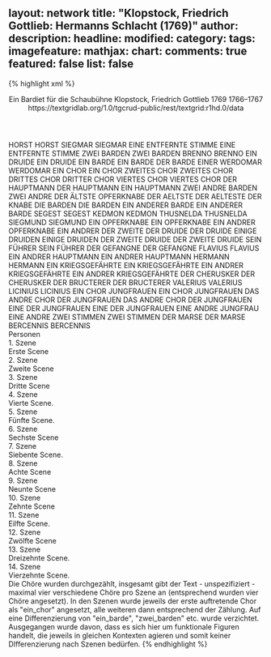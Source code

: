 layout: network
title: "Klopstock, Friedrich Gottlieb: Hermanns Schlacht (1769)"
author:
description:
headline:
modified:
category:
tags:
imagefeature:
mathjax:
chart:
comments: true
featured: false
list: false
---
{% highlight xml %}
<?xml-model href="https://raw.githubusercontent.com/DLiNa/project/master/rules/lina.rnc"?><?xml-model href="https://raw.githubusercontent.com/DLiNa/project/master/rules/lina.sch"?>
<play xmlns="http://lina.digital">
  <header>
    <title>Hermanns Schlacht</title>
    <subtitle>Ein Bardiet für die Schaubühne</subtitle>
    <genretitle/>
    <author>Klopstock, Friedrich Gottlieb</author>
    <date type="print" when="1769">1769</date>
    <date type="premiere"/>
    <date type="written" when="1767">1766–1767</date>
    <source>https://textgridlab.org/1.0/tgcrud-public/rest/textgrid:r1hd.0/data</source>
  </header>
  <personae>
    <character>
      <name>HORST</name>
      <alias xml:id="horst">
        <name>HORST</name>
      </alias>
    </character>
    <character>
      <name>SIEGMAR</name>
      <alias xml:id="siegmar">
        <name>SIEGMAR</name>
      </alias>
    </character>
    <character>
      <name>EINE ENTFERNTE STIMME</name>
      <alias xml:id="eine_entfernte_stimme">
        <name>EINE ENTFERNTE STIMME</name>
      </alias>
    </character>
    <character>
      <name>ZWEI BARDEN</name>
      <alias xml:id="zwei_barden">
        <name>ZWEI BARDEN</name>
      </alias>
    </character>
    <character>
      <name>BRENNO</name>
      <alias xml:id="brenno">
        <name>BRENNO</name>
      </alias>
    </character>
    <character>
      <name>EIN DRUIDE</name>
      <alias xml:id="ein_druide">
        <name>EIN DRUIDE</name>
      </alias>
    </character>
    <character>
      <name>EIN BARDE</name>
      <alias xml:id="ein_barde">
        <name>EIN BARDE</name>
      </alias>
      <alias xml:id="der_barde">
        <name>DER BARDE</name>
      </alias>
      <alias xml:id="einer">
        <name>EINER</name>
      </alias>
    </character>
    <character>
      <name>WERDOMAR</name>
      <alias xml:id="werdomar">
        <name>WERDOMAR</name>
      </alias>
    </character>
    <character>
      <name>EIN CHOR</name>
      <alias xml:id="ein_chor">
        <name>EIN CHOR</name>
      </alias>
    </character>
    <character>
      <name>ZWEITES CHOR</name>
      <alias xml:id="zweites_chor">
        <name>ZWEITES CHOR</name>
      </alias>
    </character>
    <character>
      <name>DRITTES CHOR</name>
      <alias xml:id="drittes_chor">
        <name>DRITTER CHOR</name>
      </alias>
    </character>
    <character>
      <name>VIERTES CHOR</name>
      <alias xml:id="viertes_chor">
        <name>VIERTES CHOR</name>
      </alias>
    </character>
    <character>
      <name>DER HAUPTMANN</name>
      <alias xml:id="der_hauptmann">
        <name>DER HAUPTMANN</name>
      </alias>
      <alias xml:id="ein_hauptmann">
        <name>EIN HAUPTMANN</name>
      </alias>
    </character>
    <character>
      <name>ZWEI ANDRE BARDEN</name>
      <alias xml:id="zwei_andre">
        <name>ZWEI ANDRE</name>
      </alias>
    </character>
    <character>
      <name>DER ÄLTSTE OPFERKNABE</name>
      <alias xml:id="der_aeltste">
        <name>DER AELTSTE</name>
      </alias>
      <alias xml:id="der_aelteste">
        <name>DER AELTESTE</name>
      </alias>
      <alias xml:id="der_knabe">
        <name>DER KNABE</name>
      </alias>
    </character>
    <character>
      <name>DIE BARDEN</name>
      <alias xml:id="die_barden">
        <name>DIE BARDEN</name>
      </alias>
    </character>
    <character>
      <name>EIN ANDERER BARDE</name>
      <alias xml:id="ein_anderer_barde">
        <name>EIN ANDERER BARDE</name>
      </alias>
    </character>
    <character>
      <name>SEGEST</name>
      <alias xml:id="segest">
        <name>SEGEST</name>
      </alias>
    </character>
    <character>
      <name>KEDMON</name>
      <alias xml:id="kedmon">
        <name>KEDMON</name>
      </alias>
    </character>
    <character>
      <name>THUSNELDA</name>
      <alias xml:id="thusnelda">
        <name>THUSNELDA</name>
      </alias>
    </character>
    <character>
      <name>SIEGMUND</name>
      <alias xml:id="siegmund">
        <name>SIEGMUND</name>
      </alias>
    </character>
    <character>
      <name>EIN OPFERKNABE</name>
      <alias xml:id="ein_opferknabe">
        <name>EIN OPFERKNABE</name>
      </alias>
    </character>
    <character>
      <name>EIN ANDRER OPFERKNABE</name>
      <alias xml:id="ein_andrer_opferknabe">
        <name>EIN ANDRER</name>
      </alias>
      <alias xml:id="der_zweite">
        <name>DER ZWEITE</name>
      </alias>
    </character>
    <character>
      <name>DER DRUIDE</name>
      <alias xml:id="der_druide">
        <name>DER DRUIDE</name>
      </alias>
    </character>
    <character>
      <name>EINIGE DRUIDEN</name>
      <alias xml:id="einige_druiden">
        <name>EINIGE DRUIDEN</name>
      </alias>
    </character>
    <character>
      <name>DER ZWEITE DRUIDE</name>
      <alias xml:id="der_zweite_druide">
        <name>DER ZWEITE DRUIDE</name>
      </alias>
    </character>
    <character>
      <name>SEIN FÜHRER</name>
      <alias xml:id="sein_führer">
        <name>SEIN FÜHRER</name>
      </alias>
    </character>
    <character>
      <name>DER GEFANGNE</name>
      <alias xml:id="der_gefangne">
        <name>DER GEFANGNE</name>
      </alias>
    </character>
    <character>
      <name>FLAVIUS</name>
      <alias xml:id="flavius">
        <name>FLAVIUS</name>
      </alias>
    </character>
    <character>
      <name>EIN ANDRER HAUPTMANN</name>
      <alias xml:id="ein_andrer_hauptmann">
        <name>EIN ANDRER HAUPTMANN</name>
      </alias>
    </character>
    <character>
      <name>HERMANN</name>
      <alias xml:id="hermann">
        <name>HERMANN</name>
      </alias>
    </character>
    <character>
      <name>EIN KRIEGSGEFÄHRTE</name>
      <alias xml:id="ein_kriegsgefährte">
        <name>EIN KRIEGSGEFÄHRTE</name>
      </alias>
    </character>
    <character>
      <name>EIN ANDRER KRIEGSGEFÄHRTE</name>
      <alias xml:id="ein_andrer">
        <name>EIN ANDRER KRIEGSGEFÄHRTE</name>
      </alias>
    </character>
    <character>
      <name>DER CHERUSKER</name>
      <alias xml:id="der_cherusker">
        <name>DER CHERUSKER</name>
      </alias>
    </character>
    <character>
      <name>DER BRUCTERER</name>
      <alias xml:id="der_bructerer">
        <name>DER BRUCTERER</name>
      </alias>
    </character>
    <character>
      <name>VALERIUS</name>
      <alias xml:id="valerius">
        <name>VALERIUS</name>
      </alias>
    </character>
    <character>
      <name>LICINIUS</name>
      <alias xml:id="licinius">
        <name>LICINIUS</name>
      </alias>
    </character>
    <character>
      <name>EIN CHOR JUNGFRAUEN</name>
      <alias xml:id="ein_chor_jungfrauen">
        <name>EIN CHOR JUNGFRAUEN</name>
      </alias>
    </character>
    <character>
      <name>DAS ANDRE CHOR DER JUNGFRAUEN</name>
      <alias xml:id="das_andre_chor_der_jungfrauen">
        <name>DAS ANDRE CHOR DER JUNGFRAUEN</name>
      </alias>
    </character>
    <character>
      <name>EINE DER JUNGFRAUEN</name>
      <alias xml:id="eine_der_jungfrauen">
        <name>EINE DER JUNGFRAUEN</name>
      </alias>
    </character>
    <character>
      <name>EINE ANDRE JUNGFRAU</name>
      <alias xml:id="eine_andre">
        <name>EINE ANDRE</name>
      </alias>
    </character>
    <character>
      <name>ZWEI STIMMEN</name>
      <alias xml:id="zwei_stimmen">
        <name>ZWEI STIMMEN</name>
      </alias>
    </character>
    <character>
      <name>DER MARSE</name>
      <alias xml:id="der_marse">
        <name>DER MARSE</name>
      </alias>
    </character>
    <character>
      <name>BERCENNIS</name>
      <alias xml:id="bercennis">
        <name>BERCENNIS</name>
      </alias>
    </character>
  </personae>
  <text>
    <div>
      <head>Personen</head>
    </div>
    <div>
      <head>1. Szene</head>
      <div>
        <head>Erste Scene</head>
        <sp who="#horst">
          <amount n="24" unit="speech_acts"/>
          <amount n="493" unit="words"/>
          <amount n="13" unit="lines"/>
          <amount n="2727" unit="chars"/>
        </sp>
        <sp who="#siegmar">
          <amount n="24" unit="speech_acts"/>
          <amount n="864" unit="words"/>
          <amount n="12" unit="lines"/>
          <amount n="4637" unit="chars"/>
        </sp>
        <sp who="#eine_entfernte_stimme">
          <amount n="1" unit="speech_acts"/>
          <amount n="9" unit="words"/>
          <amount n="1" unit="lines"/>
          <amount n="60" unit="chars"/>
        </sp>
      </div>
    </div>
    <div>
      <head>2. Szene</head>
      <div>
        <head>Zweite Scene</head>
        <sp who="#siegmar">
          <amount n="36" unit="speech_acts"/>
          <amount n="785" unit="words"/>
          <amount n="21" unit="lines"/>
          <amount n="4332" unit="chars"/>
        </sp>
        <sp who="#der_aeltste">
          <amount n="2" unit="speech_acts"/>
          <amount n="30" unit="words"/>
          <amount n="1" unit="lines"/>
          <amount n="194" unit="chars"/>
        </sp>
        <sp who="#zwei_barden">
          <amount n="3" unit="speech_acts"/>
          <amount n="115" unit="words"/>
          <amount n="17" unit="lines"/>
          <amount n="625" unit="chars"/>
        </sp>
        <sp who="#brenno">
          <amount n="29" unit="speech_acts"/>
          <amount n="689" unit="words"/>
          <amount n="51" unit="lines"/>
          <amount n="3849" unit="chars"/>
        </sp>
        <sp who="#ein_druide">
          <amount n="2" unit="speech_acts"/>
          <amount n="14" unit="words"/>
          <amount n="2" unit="lines"/>
          <amount n="71" unit="chars"/>
        </sp>
        <sp who="#ein_barde">
          <amount n="1" unit="speech_acts"/>
          <amount n="17" unit="words"/>
          <amount n="1" unit="lines"/>
          <amount n="82" unit="chars"/>
        </sp>
        <sp who="#der_barde">
          <amount n="1" unit="speech_acts"/>
          <amount n="28" unit="words"/>
          <amount n="160" unit="chars"/>
        </sp>
        <sp who="#werdomar">
          <amount n="2" unit="speech_acts"/>
          <amount n="66" unit="words"/>
          <amount n="356" unit="chars"/>
        </sp>
        <sp who="#ein_chor #zweites_chor">
          <amount n="3" unit="speech_acts"/>
          <amount n="136" unit="words"/>
          <amount n="20" unit="lines"/>
          <amount n="763" unit="chars"/>
        </sp>
        <sp who="#ein_chor #zweites_chor #drittes_chor">
          <amount n="2" unit="speech_acts"/>
          <amount n="82" unit="words"/>
          <amount n="16" unit="lines"/>
          <amount n="460" unit="chars"/>
        </sp>
        <sp who="#zwei_barden #zwei_andre #ein_barde #ein_chor #zweites_chor #drittes_chor">
          <amount n="3" unit="speech_acts"/>
          <amount n="153" unit="words"/>
          <amount n="20" unit="lines"/>
          <amount n="820" unit="chars"/>
        </sp>
        <sp who="#der_hauptmann">
          <amount n="4" unit="speech_acts"/>
          <amount n="165" unit="words"/>
          <amount n="2" unit="lines"/>
          <amount n="889" unit="chars"/>
        </sp>
        <sp who="#zwei_andre">
          <amount n="1" unit="speech_acts"/>
          <amount n="19" unit="words"/>
          <amount n="4" unit="lines"/>
          <amount n="111" unit="chars"/>
        </sp>
        <sp who="#ein_chor">
          <amount n="1" unit="speech_acts"/>
          <amount n="33" unit="words"/>
          <amount n="4" unit="lines"/>
          <amount n="180" unit="chars"/>
        </sp>
        <sp who="#ein_hauptmann">
          <amount n="1" unit="speech_acts"/>
          <amount n="124" unit="words"/>
          <amount n="682" unit="chars"/>
        </sp>
      </div>
    </div>
    <div>
      <head>3. Szene</head>
      <div>
        <head>Dritte Scene</head>
        <sp who="#horst">
          <amount n="7" unit="speech_acts"/>
          <amount n="80" unit="words"/>
          <amount n="5" unit="lines"/>
          <amount n="439" unit="chars"/>
        </sp>
        <sp who="#der_hauptmann">
          <amount n="1" unit="speech_acts"/>
          <amount n="7" unit="words"/>
          <amount n="1" unit="lines"/>
          <amount n="38" unit="chars"/>
        </sp>
        <sp who="#siegmar">
          <amount n="15" unit="speech_acts"/>
          <amount n="268" unit="words"/>
          <amount n="8" unit="lines"/>
          <amount n="1500" unit="chars"/>
        </sp>
        <sp who="#brenno">
          <amount n="11" unit="speech_acts"/>
          <amount n="346" unit="words"/>
          <amount n="8" unit="lines"/>
          <amount n="1925" unit="chars"/>
        </sp>
        <sp who="#der_aeltste">
          <amount n="1" unit="speech_acts"/>
          <amount n="9" unit="words"/>
          <amount n="1" unit="lines"/>
          <amount n="48" unit="chars"/>
        </sp>
        <sp who="#ein_barde">
          <amount n="3" unit="speech_acts"/>
          <amount n="61" unit="words"/>
          <amount n="5" unit="lines"/>
          <amount n="312" unit="chars"/>
        </sp>
        <sp who="#die_barden">
          <amount n="1" unit="speech_acts"/>
        </sp>
        <sp who="#ein_chor #zweites_chor">
          <amount n="2" unit="speech_acts"/>
          <amount n="217" unit="words"/>
          <amount n="32" unit="lines"/>
          <amount n="1176" unit="chars"/>
        </sp>
        <sp who="#ein_chor">
          <amount n="4" unit="speech_acts"/>
          <amount n="132" unit="words"/>
          <amount n="16" unit="lines"/>
          <amount n="719" unit="chars"/>
        </sp>
        <sp who="#zweites_chor">
          <amount n="1" unit="speech_acts"/>
          <amount n="28" unit="words"/>
          <amount n="4" unit="lines"/>
          <amount n="145" unit="chars"/>
        </sp>
        <sp who="#ein_chor #zweites_chor">
          <amount n="1" unit="speech_acts"/>
          <amount n="30" unit="words"/>
          <amount n="4" unit="lines"/>
          <amount n="158" unit="chars"/>
        </sp>
        <sp who="#zwei_barden">
          <amount n="2" unit="speech_acts"/>
          <amount n="38" unit="words"/>
          <amount n="5" unit="lines"/>
          <amount n="209" unit="chars"/>
        </sp>
        <sp who="#einer">
          <amount n="1" unit="speech_acts"/>
          <amount n="25" unit="words"/>
          <amount n="4" unit="lines"/>
          <amount n="148" unit="chars"/>
        </sp>
        <sp who="#ein_barde #die_barden #ein_chor #zweites_chor #drittes_chor #zwei_barden #einer #ein_anderer_barde">
          <amount n="4" unit="speech_acts"/>
          <amount n="126" unit="words"/>
          <amount n="20" unit="lines"/>
          <amount n="731" unit="chars"/>
        </sp>
        <sp who="#ein_chor #zweites_chor">
          <amount n="2" unit="speech_acts"/>
          <amount n="171" unit="words"/>
          <amount n="28" unit="lines"/>
          <amount n="998" unit="chars"/>
        </sp>
        <sp who="#ein_chor #zweites_chor #drittes_chor">
          <amount n="3" unit="speech_acts"/>
          <amount n="331" unit="words"/>
          <amount n="48" unit="lines"/>
          <amount n="1861" unit="chars"/>
        </sp>
        <sp who="#ein_anderer_barde">
          <amount n="1" unit="speech_acts"/>
          <amount n="7" unit="words"/>
          <amount n="1" unit="lines"/>
          <amount n="34" unit="chars"/>
        </sp>
      </div>
    </div>
    <div>
      <head>4. Szene</head>
      <div>
        <head>Vierte Scene.</head>
        <sp who="#segest">
          <amount n="17" unit="speech_acts"/>
          <amount n="285" unit="words"/>
          <amount n="11" unit="lines"/>
          <amount n="1528" unit="chars"/>
        </sp>
        <sp who="#brenno">
          <amount n="19" unit="speech_acts"/>
          <amount n="517" unit="words"/>
          <amount n="9" unit="lines"/>
          <amount n="2836" unit="chars"/>
        </sp>
        <sp who="#kedmon">
          <amount n="1" unit="speech_acts"/>
          <amount n="12" unit="words"/>
          <amount n="1" unit="lines"/>
          <amount n="68" unit="chars"/>
        </sp>
        <sp who="#ein_barde">
          <amount n="1" unit="speech_acts"/>
          <amount n="4" unit="words"/>
          <amount n="1" unit="lines"/>
          <amount n="20" unit="chars"/>
        </sp>
        <sp who="#zwei_barden">
          <amount n="1" unit="speech_acts"/>
          <amount n="41" unit="words"/>
          <amount n="8" unit="lines"/>
          <amount n="233" unit="chars"/>
        </sp>
        <sp who="#ein_chor">
          <amount n="1" unit="speech_acts"/>
          <amount n="77" unit="words"/>
          <amount n="12" unit="lines"/>
          <amount n="400" unit="chars"/>
        </sp>
        <sp who="#ein_chor #zweites_chor">
          <amount n="1" unit="speech_acts"/>
          <amount n="22" unit="words"/>
          <amount n="4" unit="lines"/>
          <amount n="112" unit="chars"/>
        </sp>
        <sp who="#drittes_chor #viertes_chor">
          <amount n="1" unit="speech_acts"/>
          <amount n="17" unit="words"/>
          <amount n="4" unit="lines"/>
          <amount n="101" unit="chars"/>
        </sp>
        <sp who="#ein_barde #zwei_barden #ein_chor #zweites_chor #drittes_chor #viertes_chor">
          <amount n="1" unit="speech_acts"/>
          <amount n="77" unit="words"/>
          <amount n="12" unit="lines"/>
          <amount n="435" unit="chars"/>
        </sp>
      </div>
    </div>
    <div>
      <head>5. Szene</head>
      <div>
        <head>Fünfte Scene.</head>
        <sp who="#thusnelda">
          <amount n="7" unit="speech_acts"/>
          <amount n="119" unit="words"/>
          <amount n="4" unit="lines"/>
          <amount n="682" unit="chars"/>
        </sp>
        <sp who="#brenno">
          <amount n="6" unit="speech_acts"/>
          <amount n="157" unit="words"/>
          <amount n="1" unit="lines"/>
          <amount n="906" unit="chars"/>
        </sp>
        <sp who="#ein_barde">
          <amount n="1" unit="speech_acts"/>
          <amount n="10" unit="words"/>
          <amount n="1" unit="lines"/>
          <amount n="70" unit="chars"/>
        </sp>
        <sp who="#werdomar">
          <amount n="2" unit="speech_acts"/>
          <amount n="36" unit="words"/>
          <amount n="1" unit="lines"/>
          <amount n="196" unit="chars"/>
        </sp>
      </div>
    </div>
    <div>
      <head>6. Szene</head>
      <div>
        <head>Sechste Scene</head>
        <sp who="#siegmund">
          <amount n="12" unit="speech_acts"/>
          <amount n="316" unit="words"/>
          <amount n="4" unit="lines"/>
          <amount n="1733" unit="chars"/>
        </sp>
        <sp who="#thusnelda">
          <amount n="3" unit="speech_acts"/>
          <amount n="33" unit="words"/>
          <amount n="3" unit="lines"/>
          <amount n="182" unit="chars"/>
        </sp>
        <sp who="#brenno">
          <amount n="25" unit="speech_acts"/>
          <amount n="660" unit="words"/>
          <amount n="15" unit="lines"/>
          <amount n="3708" unit="chars"/>
        </sp>
        <sp who="#kedmon">
          <amount n="6" unit="speech_acts"/>
          <amount n="266" unit="words"/>
          <amount n="3" unit="lines"/>
          <amount n="1575" unit="chars"/>
        </sp>
        <sp who="#werdomar">
          <amount n="7" unit="speech_acts"/>
          <amount n="192" unit="words"/>
          <amount n="3" unit="lines"/>
          <amount n="1038" unit="chars"/>
        </sp>
        <sp who="#ein_chor">
          <amount n="2" unit="speech_acts"/>
          <amount n="49" unit="words"/>
          <amount n="8" unit="lines"/>
          <amount n="270" unit="chars"/>
        </sp>
        <sp who="#zweites_chor">
          <amount n="1" unit="speech_acts"/>
          <amount n="28" unit="words"/>
          <amount n="4" unit="lines"/>
          <amount n="143" unit="chars"/>
        </sp>
        <sp who="#ein_chor #zweites_chor">
          <amount n="2" unit="speech_acts"/>
          <amount n="66" unit="words"/>
          <amount n="12" unit="lines"/>
          <amount n="374" unit="chars"/>
        </sp>
        <sp who="#zwei_barden">
          <amount n="1" unit="speech_acts"/>
          <amount n="20" unit="words"/>
          <amount n="4" unit="lines"/>
          <amount n="120" unit="chars"/>
        </sp>
        <sp who="#ein_chor #zweites_chor #drittes_chor">
          <amount n="2" unit="speech_acts"/>
          <amount n="75" unit="words"/>
          <amount n="12" unit="lines"/>
          <amount n="404" unit="chars"/>
        </sp>
        <sp who="#ein_chor #zweites_chor #drittes_chor #zwei_barden">
          <amount n="3" unit="speech_acts"/>
          <amount n="202" unit="words"/>
          <amount n="32" unit="lines"/>
          <amount n="1279" unit="chars"/>
        </sp>
        <sp who="#zweites_chor">
          <amount n="1" unit="speech_acts"/>
          <amount n="25" unit="words"/>
          <amount n="4" unit="lines"/>
          <amount n="128" unit="chars"/>
        </sp>
        <sp who="#drittes_chor">
          <amount n="1" unit="speech_acts"/>
          <amount n="24" unit="words"/>
          <amount n="4" unit="lines"/>
          <amount n="129" unit="chars"/>
        </sp>
        <sp who="#ein_opferknabe">
          <amount n="1" unit="speech_acts"/>
          <amount n="13" unit="words"/>
          <amount n="1" unit="lines"/>
          <amount n="63" unit="chars"/>
        </sp>
        <sp who="#ein_andrer_opferknabe">
          <amount n="1" unit="speech_acts"/>
          <amount n="5" unit="words"/>
          <amount n="1" unit="lines"/>
          <amount n="24" unit="chars"/>
        </sp>
        <sp who="#der_aeltste">
          <amount n="2" unit="speech_acts"/>
          <amount n="118" unit="words"/>
          <amount n="1" unit="lines"/>
          <amount n="654" unit="chars"/>
        </sp>
        <sp who="#der_zweite">
          <amount n="1" unit="speech_acts"/>
          <amount n="15" unit="words"/>
          <amount n="1" unit="lines"/>
          <amount n="81" unit="chars"/>
        </sp>
        <sp who="#der_knabe">
          <amount n="8" unit="speech_acts"/>
          <amount n="175" unit="words"/>
          <amount n="4" unit="lines"/>
          <amount n="985" unit="chars"/>
        </sp>
      </div>
    </div>
    <div>
      <head>7. Szene</head>
      <div>
        <head>Siebente Scene.</head>
        <sp who="#horst">
          <amount n="7" unit="speech_acts"/>
          <amount n="119" unit="words"/>
          <amount n="4" unit="lines"/>
          <amount n="642" unit="chars"/>
        </sp>
        <sp who="#brenno">
          <amount n="6" unit="speech_acts"/>
          <amount n="177" unit="words"/>
          <amount n="4" unit="lines"/>
          <amount n="968" unit="chars"/>
        </sp>
        <sp who="#siegmar">
          <amount n="18" unit="speech_acts"/>
          <amount n="720" unit="words"/>
          <amount n="5" unit="lines"/>
          <amount n="3966" unit="chars"/>
        </sp>
        <sp who="#ein_hauptmann">
          <amount n="1" unit="speech_acts"/>
          <amount n="50" unit="words"/>
          <amount n="280" unit="chars"/>
        </sp>
        <sp who="#der_hauptmann">
          <amount n="4" unit="speech_acts"/>
          <amount n="43" unit="words"/>
          <amount n="3" unit="lines"/>
          <amount n="224" unit="chars"/>
        </sp>
        <sp who="#werdomar">
          <amount n="4" unit="speech_acts"/>
          <amount n="42" unit="words"/>
          <amount n="4" unit="lines"/>
          <amount n="259" unit="chars"/>
        </sp>
        <sp who="#ein_chor">
          <amount n="3" unit="speech_acts"/>
          <amount n="79" unit="words"/>
          <amount n="12" unit="lines"/>
          <amount n="425" unit="chars"/>
        </sp>
        <sp who="#ein_chor #zweites_chor #drittes_chor">
          <amount n="10" unit="speech_acts"/>
          <amount n="166" unit="words"/>
          <amount n="29" unit="lines"/>
          <amount n="963" unit="chars"/>
        </sp>
        <sp who="#ein_chor #zweites_chor">
          <amount n="2" unit="speech_acts"/>
          <amount n="53" unit="words"/>
          <amount n="8" unit="lines"/>
          <amount n="296" unit="chars"/>
        </sp>
        <sp who="#ein_chor #zweites_chor #drittes_chor">
          <amount n="3" unit="speech_acts"/>
          <amount n="111" unit="words"/>
          <amount n="16" unit="lines"/>
          <amount n="577" unit="chars"/>
        </sp>
      </div>
    </div>
    <div>
      <head>8. Szene</head>
      <div>
        <head>Achte Scene</head>
        <sp who="#die_barden">
          <amount n="1" unit="speech_acts"/>
          <amount n="22" unit="words"/>
          <amount n="4" unit="lines"/>
          <amount n="130" unit="chars"/>
        </sp>
        <sp who="#ein_opferknabe #ein_andrer_opferknabe">
          <amount n="1" unit="speech_acts"/>
          <amount n="12" unit="words"/>
          <amount n="1" unit="lines"/>
          <amount n="79" unit="chars"/>
        </sp>
        <sp who="#ein_opferknabe">
          <amount n="1" unit="speech_acts"/>
          <amount n="11" unit="words"/>
          <amount n="1" unit="lines"/>
          <amount n="60" unit="chars"/>
        </sp>
        <sp who="#werdomar">
          <amount n="3" unit="speech_acts"/>
          <amount n="41" unit="words"/>
          <amount n="2" unit="lines"/>
          <amount n="206" unit="chars"/>
        </sp>
        <sp who="#der_knabe">
          <amount n="5" unit="speech_acts"/>
          <amount n="204" unit="words"/>
          <amount n="1" unit="lines"/>
          <amount n="1152" unit="chars"/>
        </sp>
        <sp who="#siegmar">
          <amount n="9" unit="speech_acts"/>
          <amount n="367" unit="words"/>
          <amount n="2" unit="lines"/>
          <amount n="2041" unit="chars"/>
        </sp>
        <sp who="#brenno">
          <amount n="8" unit="speech_acts"/>
          <amount n="196" unit="words"/>
          <amount n="4" unit="lines"/>
          <amount n="1089" unit="chars"/>
        </sp>
        <sp who="#ein_barde">
          <amount n="2" unit="speech_acts"/>
          <amount n="26" unit="words"/>
          <amount n="2" unit="lines"/>
          <amount n="151" unit="chars"/>
        </sp>
        <sp who="#ein_druide">
          <amount n="1" unit="speech_acts"/>
          <amount n="33" unit="words"/>
          <amount n="162" unit="chars"/>
        </sp>
        <sp who="#der_druide">
          <amount n="3" unit="speech_acts"/>
          <amount n="32" unit="words"/>
          <amount n="3" unit="lines"/>
          <amount n="189" unit="chars"/>
        </sp>
        <sp who="#einige_druiden #die_barden">
          <amount n="1" unit="speech_acts"/>
          <amount n="4" unit="words"/>
          <amount n="1" unit="lines"/>
          <amount n="23" unit="chars"/>
        </sp>
        <sp who="#der_zweite_druide">
          <amount n="1" unit="speech_acts"/>
          <amount n="6" unit="words"/>
          <amount n="1" unit="lines"/>
          <amount n="29" unit="chars"/>
        </sp>
        <sp who="#kedmon">
          <amount n="1" unit="speech_acts"/>
          <amount n="13" unit="words"/>
          <amount n="1" unit="lines"/>
          <amount n="70" unit="chars"/>
        </sp>
        <sp who="#ein_hauptmann">
          <amount n="1" unit="speech_acts"/>
          <amount n="81" unit="words"/>
          <amount n="490" unit="chars"/>
        </sp>
        <sp who="#horst">
          <amount n="2" unit="speech_acts"/>
          <amount n="87" unit="words"/>
          <amount n="1" unit="lines"/>
          <amount n="497" unit="chars"/>
        </sp>
      </div>
    </div>
    <div>
      <head>9. Szene</head>
      <div>
        <head>Neunte Scene</head>
        <sp who="#ein_barde">
          <amount n="1" unit="speech_acts"/>
          <amount n="19" unit="words"/>
          <amount n="107" unit="chars"/>
        </sp>
        <sp who="#brenno">
          <amount n="16" unit="speech_acts"/>
          <amount n="252" unit="words"/>
          <amount n="10" unit="lines"/>
          <amount n="1363" unit="chars"/>
        </sp>
        <sp who="#der_barde">
          <amount n="1" unit="speech_acts"/>
          <amount n="30" unit="words"/>
          <amount n="168" unit="chars"/>
        </sp>
        <sp who="#sein_führer">
          <amount n="1" unit="speech_acts"/>
          <amount n="22" unit="words"/>
          <amount n="122" unit="chars"/>
        </sp>
        <sp who="#der_gefangne">
          <amount n="6" unit="speech_acts"/>
          <amount n="52" unit="words"/>
          <amount n="5" unit="lines"/>
          <amount n="283" unit="chars"/>
        </sp>
        <sp who="#flavius">
          <amount n="7" unit="speech_acts"/>
          <amount n="111" unit="words"/>
          <amount n="5" unit="lines"/>
          <amount n="619" unit="chars"/>
        </sp>
        <sp who="#werdomar">
          <amount n="4" unit="speech_acts"/>
          <amount n="87" unit="words"/>
          <amount n="2" unit="lines"/>
          <amount n="515" unit="chars"/>
        </sp>
      </div>
    </div>
    <div>
      <head>10. Szene</head>
      <div>
        <head>Zehnte Scene</head>
        <sp who="#thusnelda">
          <amount n="8" unit="speech_acts"/>
          <amount n="343" unit="words"/>
          <amount n="4" unit="lines"/>
          <amount n="1948" unit="chars"/>
        </sp>
        <sp who="#brenno">
          <amount n="7" unit="speech_acts"/>
          <amount n="67" unit="words"/>
          <amount n="6" unit="lines"/>
          <amount n="371" unit="chars"/>
        </sp>
        <sp who="#ein_hauptmann">
          <amount n="1" unit="speech_acts"/>
          <amount n="52" unit="words"/>
          <amount n="314" unit="chars"/>
        </sp>
        <sp who="#ein_andrer_hauptmann">
          <amount n="1" unit="speech_acts"/>
          <amount n="29" unit="words"/>
          <amount n="174" unit="chars"/>
        </sp>
        <sp who="#der_hauptmann">
          <amount n="1" unit="speech_acts"/>
          <amount n="19" unit="words"/>
          <amount n="4" unit="lines"/>
          <amount n="115" unit="chars"/>
        </sp>
      </div>
    </div>
    <div>
      <head>11. Szene</head>
      <div>
        <head>Eilfte Scene.</head>
        <sp who="#hermann">
          <amount n="65" unit="speech_acts"/>
          <amount n="2824" unit="words"/>
          <amount n="44" unit="lines"/>
          <amount n="15807" unit="chars"/>
        </sp>
        <sp who="#thusnelda">
          <amount n="30" unit="speech_acts"/>
          <amount n="1125" unit="words"/>
          <amount n="81" unit="lines"/>
          <amount n="6279" unit="chars"/>
        </sp>
        <sp who="#ein_kriegsgefährte">
          <amount n="1" unit="speech_acts"/>
          <amount n="3" unit="words"/>
          <amount n="1" unit="lines"/>
          <amount n="12" unit="chars"/>
        </sp>
        <sp who="#ein_andrer">
          <amount n="1" unit="speech_acts"/>
          <amount n="3" unit="words"/>
          <amount n="1" unit="lines"/>
          <amount n="12" unit="chars"/>
        </sp>
        <sp who="#horst">
          <amount n="2" unit="speech_acts"/>
          <amount n="10" unit="words"/>
          <amount n="2" unit="lines"/>
          <amount n="52" unit="chars"/>
        </sp>
        <sp who="#ein_chor #zweites_chor #drittes_chor #viertes_chor #ein_barde">
          <amount n="2" unit="speech_acts"/>
          <amount n="110" unit="words"/>
          <amount n="21" unit="lines"/>
          <amount n="678" unit="chars"/>
        </sp>
        <sp who="#drittes_chor #viertes_chor">
          <amount n="1" unit="speech_acts"/>
          <amount n="39" unit="words"/>
          <amount n="8" unit="lines"/>
          <amount n="238" unit="chars"/>
        </sp>
        <sp who="#brenno">
          <amount n="24" unit="speech_acts"/>
          <amount n="613" unit="words"/>
          <amount n="12" unit="lines"/>
          <amount n="3406" unit="chars"/>
        </sp>
        <sp who="#der_cherusker">
          <amount n="2" unit="speech_acts"/>
          <amount n="119" unit="words"/>
          <amount n="1" unit="lines"/>
          <amount n="640" unit="chars"/>
        </sp>
        <sp who="#der_bructerer">
          <amount n="1" unit="speech_acts"/>
          <amount n="79" unit="words"/>
          <amount n="440" unit="chars"/>
        </sp>
        <sp who="#valerius">
          <amount n="16" unit="speech_acts"/>
          <amount n="262" unit="words"/>
          <amount n="12" unit="lines"/>
          <amount n="1429" unit="chars"/>
        </sp>
        <sp who="#licinius">
          <amount n="4" unit="speech_acts"/>
          <amount n="23" unit="words"/>
          <amount n="4" unit="lines"/>
          <amount n="141" unit="chars"/>
        </sp>
        <sp who="#flavius">
          <amount n="4" unit="speech_acts"/>
          <amount n="68" unit="words"/>
          <amount n="2" unit="lines"/>
          <amount n="330" unit="chars"/>
        </sp>
        <sp who="#kedmon">
          <amount n="4" unit="speech_acts"/>
          <amount n="8" unit="words"/>
          <amount n="4" unit="lines"/>
          <amount n="40" unit="chars"/>
        </sp>
        <sp who="#ein_chor_jungfrauen">
          <amount n="2" unit="speech_acts"/>
          <amount n="71" unit="words"/>
          <amount n="12" unit="lines"/>
          <amount n="399" unit="chars"/>
        </sp>
        <sp who="#das_andre_chor_der_jungfrauen">
          <amount n="1" unit="speech_acts"/>
          <amount n="26" unit="words"/>
          <amount n="4" unit="lines"/>
          <amount n="150" unit="chars"/>
        </sp>
        <sp who="#ein_chor_jungfrauen #das_andre_chor_der_jungfrauen">
          <amount n="2" unit="speech_acts"/>
          <amount n="78" unit="words"/>
          <amount n="12" unit="lines"/>
          <amount n="457" unit="chars"/>
        </sp>
        <sp who="#eine_der_jungfrauen">
          <amount n="1" unit="speech_acts"/>
          <amount n="15" unit="words"/>
          <amount n="2" unit="lines"/>
          <amount n="80" unit="chars"/>
        </sp>
        <sp who="#eine_andre">
          <amount n="1" unit="speech_acts"/>
          <amount n="16" unit="words"/>
          <amount n="2" unit="lines"/>
          <amount n="85" unit="chars"/>
        </sp>
        <sp who="#ein_barde">
          <amount n="1" unit="speech_acts"/>
          <amount n="3" unit="words"/>
          <amount n="1" unit="lines"/>
          <amount n="20" unit="chars"/>
        </sp>
        <sp who="#ein_hauptmann">
          <amount n="1" unit="speech_acts"/>
          <amount n="3" unit="words"/>
          <amount n="1" unit="lines"/>
          <amount n="17" unit="chars"/>
        </sp>
        <sp who="#der_hauptmann">
          <amount n="3" unit="speech_acts"/>
          <amount n="57" unit="words"/>
          <amount n="2" unit="lines"/>
          <amount n="296" unit="chars"/>
        </sp>
        <sp who="#siegmund">
          <amount n="1" unit="speech_acts"/>
          <amount n="19" unit="words"/>
          <amount n="1" unit="lines"/>
          <amount n="97" unit="chars"/>
        </sp>
      </div>
    </div>
    <div>
      <head>12. Szene</head>
      <div>
        <head>Zwölfte Scene</head>
        <sp who="#der_knabe">
          <amount n="12" unit="speech_acts"/>
          <amount n="351" unit="words"/>
          <amount n="4" unit="lines"/>
          <amount n="1905" unit="chars"/>
        </sp>
        <sp who="#hermann">
          <amount n="15" unit="speech_acts"/>
          <amount n="319" unit="words"/>
          <amount n="13" unit="lines"/>
          <amount n="1722" unit="chars"/>
        </sp>
        <sp who="#brenno">
          <amount n="4" unit="speech_acts"/>
          <amount n="61" unit="words"/>
          <amount n="3" unit="lines"/>
          <amount n="329" unit="chars"/>
        </sp>
        <sp who="#siegmund">
          <amount n="1" unit="speech_acts"/>
          <amount n="20" unit="words"/>
          <amount n="1" unit="lines"/>
          <amount n="97" unit="chars"/>
        </sp>
        <sp who="#thusnelda">
          <amount n="3" unit="speech_acts"/>
          <amount n="94" unit="words"/>
          <amount n="2" unit="lines"/>
          <amount n="548" unit="chars"/>
        </sp>
        <sp who="#werdomar">
          <amount n="4" unit="speech_acts"/>
          <amount n="44" unit="words"/>
          <amount n="4" unit="lines"/>
          <amount n="223" unit="chars"/>
        </sp>
        <sp who="#ein_opferknabe #ein_andrer_opferknabe">
          <amount n="1" unit="speech_acts"/>
          <amount n="4" unit="words"/>
          <amount n="1" unit="lines"/>
          <amount n="30" unit="chars"/>
        </sp>
        <sp who="#ein_opferknabe #ein_andrer_opferknabe">
          <amount n="1" unit="speech_acts"/>
          <amount n="1" unit="words"/>
          <amount n="1" unit="lines"/>
          <amount n="3" unit="chars"/>
        </sp>
        <sp who="#ein_opferknabe">
          <amount n="2" unit="speech_acts"/>
          <amount n="87" unit="words"/>
          <amount n="473" unit="chars"/>
        </sp>
        <sp who="#der_aelteste">
          <amount n="1" unit="speech_acts"/>
          <amount n="207" unit="words"/>
          <amount n="3" unit="lines"/>
          <amount n="1166" unit="chars"/>
        </sp>
        <sp who="#ein_chor #zweites_chor">
          <amount n="2" unit="speech_acts"/>
          <amount n="74" unit="words"/>
          <amount n="12" unit="lines"/>
          <amount n="417" unit="chars"/>
        </sp>
        <sp who="#zwei_stimmen">
          <amount n="1" unit="speech_acts"/>
          <amount n="26" unit="words"/>
          <amount n="4" unit="lines"/>
          <amount n="125" unit="chars"/>
        </sp>
        <sp who="#ein_barde">
          <amount n="1" unit="speech_acts"/>
          <amount n="30" unit="words"/>
          <amount n="4" unit="lines"/>
          <amount n="169" unit="chars"/>
        </sp>
        <sp who="#ein_chor #zweites_chor #drittes_chor">
          <amount n="1" unit="speech_acts"/>
          <amount n="58" unit="words"/>
          <amount n="8" unit="lines"/>
          <amount n="323" unit="chars"/>
        </sp>
        <sp who="#ein_chor #zweites_chor #drittes_chor #ein_barde">
          <amount n="1" unit="speech_acts"/>
          <amount n="22" unit="words"/>
          <amount n="4" unit="lines"/>
          <amount n="130" unit="chars"/>
        </sp>
      </div>
    </div>
    <div>
      <head>13. Szene</head>
      <div>
        <head>Dreizehnte Scene.</head>
        <sp who="#der_marse">
          <amount n="13" unit="speech_acts"/>
          <amount n="346" unit="words"/>
          <amount n="4" unit="lines"/>
          <amount n="1912" unit="chars"/>
        </sp>
        <sp who="#der_cherusker">
          <amount n="8" unit="speech_acts"/>
          <amount n="260" unit="words"/>
          <amount n="2" unit="lines"/>
          <amount n="1354" unit="chars"/>
        </sp>
        <sp who="#brenno">
          <amount n="4" unit="speech_acts"/>
          <amount n="53" unit="words"/>
          <amount n="3" unit="lines"/>
          <amount n="286" unit="chars"/>
        </sp>
        <sp who="#hermann">
          <amount n="9" unit="speech_acts"/>
          <amount n="214" unit="words"/>
          <amount n="4" unit="lines"/>
          <amount n="1222" unit="chars"/>
        </sp>
        <sp who="#thusnelda">
          <amount n="2" unit="speech_acts"/>
          <amount n="52" unit="words"/>
          <amount n="296" unit="chars"/>
        </sp>
        <sp who="#horst">
          <amount n="1" unit="speech_acts"/>
          <amount n="33" unit="words"/>
          <amount n="175" unit="chars"/>
        </sp>
      </div>
    </div>
    <div>
      <head>14. Szene</head>
      <div>
        <head>Vierzehnte Scene.</head>
        <sp who="#bercennis">
          <amount n="13" unit="speech_acts"/>
          <amount n="322" unit="words"/>
          <amount n="4" unit="lines"/>
          <amount n="1841" unit="chars"/>
        </sp>
        <sp who="#hermann">
          <amount n="19" unit="speech_acts"/>
          <amount n="531" unit="words"/>
          <amount n="18" unit="lines"/>
          <amount n="2958" unit="chars"/>
        </sp>
        <sp who="#brenno">
          <amount n="1" unit="speech_acts"/>
          <amount n="10" unit="words"/>
          <amount n="1" unit="lines"/>
          <amount n="65" unit="chars"/>
        </sp>
        <sp who="#werdomar">
          <amount n="3" unit="speech_acts"/>
          <amount n="190" unit="words"/>
          <amount n="1" unit="lines"/>
          <amount n="1062" unit="chars"/>
        </sp>
        <sp who="#horst">
          <amount n="2" unit="speech_acts"/>
          <amount n="38" unit="words"/>
          <amount n="1" unit="lines"/>
          <amount n="211" unit="chars"/>
        </sp>
        <sp who="#der_knabe">
          <amount n="2" unit="speech_acts"/>
          <amount n="39" unit="words"/>
          <amount n="217" unit="chars"/>
        </sp>
      </div>
    </div>
  </text>
  <documentation>
    <change n="1" type="other" who="peertrilcke">
      <path/>
      <orig/>
      <corr/>
      <comment>Die Chöre wurden durchgezählt, insgesamt gibt der Text - unspezifiziert - maximal vier verschiedene Chöre pro Szene an (entsprechend wurden vier Chöre angesetzt). In den Szenen wurde jeweils der erste auftretende Chor als "ein_chor" angesetzt, alle weiteren dann entsprechend der Zählung. </comment>
    </change>
    <change n="2" type="other" who="peertrilcke">
      <path/>
      <orig/>
      <corr/>
      <comment>Auf eine Differenzierung von "ein_barde", "zwei_barden" etc. wurde verzichtet. Ausgegangen wurde davon, dass es sich hier um funktionale Figuren handelt, die jeweils in gleichen Kontexten agieren und somit keiner DIfferenzierung nach Szenen bedürfen.</comment>
    </change>
  </documentation>
</play>
{% endhighlight %}